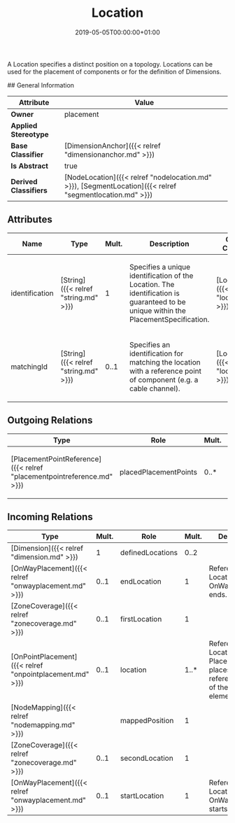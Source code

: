 ﻿---
title: Location
toc: false
type: specs
date: "2019-05-05T00:00:00+01:00"
draft: false
menu_name: vec120

# Prev/next pager order (if `docs_section_pager` enabled in `params.toml`)
weight: 
---
<html><body><p>A Location specifies a distinct position on a topology. Locations can be used for the placement of components or for the definition of Dimensions.  </p></body></html>
## General Information

| Attribute               | Value |
|-------------------------|-------|
| **Owner**               | placement |
| **Applied Stereotype**  |   |
| **Base Classifier**     | [DimensionAnchor]({{< relref "dimensionanchor.md" >}})<br/>  |
| **Is Abstract**         | true |
| **Derived Classifiers** | [NodeLocation]({{< relref "nodelocation.md" >}}), [SegmentLocation]({{< relref "segmentlocation.md" >}}) |


## Attributes
|  Name  |  Type  |  Mult.  |  Description  |  Owning Classifier  |
|--------|--------|---------|---------------|--------------|
|identification | [String]({{< relref "string.md" >}}) | 1 | <html>   <head>     </head>   <body>     <p> Specifies a unique identification of the Location. The identification is guaranteed to be unique within the PlacementSpecification.      </p>    </body> </html>  | [Location]({{< relref "location.md" >}}) |
|matchingId | [String]({{< relref "string.md" >}}) | 0..1 | <html><body><p>Specifies an identification for matching the location with a reference point of component (e.g. a cable channel).  </p></body></html> | [Location]({{< relref "location.md" >}}) |

## Outgoing Relations
|    Type  |   Role   |   Mult.   |   Mult.   |   Description   |
|----------|----------|-----------|-----------|-----------------|
| [PlacementPointReference]({{< relref "placementpointreference.md" >}}) | placedPlacementPoints | 0..* | 0..* | <html>   <head>     </head>   <body>     <p> References the <i>PlacementPointReference </i>that is placed by this location.      </p>    </body> </html>  |
##  Incoming Relations
|    Type  |   Mult.  |   Role    |   Mult.   |   Description  |
|----------|----------|-----------|-----------|----------------|
| [Dimension]({{< relref "dimension.md" >}}) | 1 | definedLocations | 0..2 |  |
| [OnWayPlacement]({{< relref "onwayplacement.md" >}}) | 0..1 | endLocation | 1 | References the Location where OnWayPlacement ends.   |
| [ZoneCoverage]({{< relref "zonecoverage.md" >}}) | 0..1 | firstLocation | 1 |  |
| [OnPointPlacement]({{< relref "onpointplacement.md" >}}) | 0..1 | location | 1..* | References the Locations where Placement places the reference points of the placed element.   |
| [NodeMapping]({{< relref "nodemapping.md" >}}) |  | mappedPosition | 1 |  |
| [ZoneCoverage]({{< relref "zonecoverage.md" >}}) | 0..1 | secondLocation | 1 |  |
| [OnWayPlacement]({{< relref "onwayplacement.md" >}}) | 0..1 | startLocation | 1 | References the Location where OnWayPlacement starts.   |
